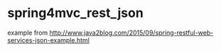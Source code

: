 # spring4mvc_rest_json
example from http://www.java2blog.com/2015/09/spring-restful-web-services-json-example.html
